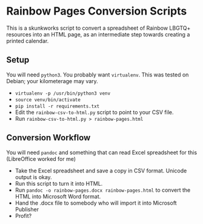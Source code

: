 Rainbow Pages Conversion Scripts
================================

This is a skunkworks script to convert a spreadsheet of Rainbow LBGTQ+
resources into an HTML page, as an intermediate step towards creating
a printed calendar. 

Setup
-----

You will need `python3`. You probably want `virtualenv`. This was
tested on Debian; your kilometerage may vary. 

- `virtualenv -p /usr/bin/python3 venv`
- `source venv/bin/activate`
- `pip install -r requirements.txt` 
- Edit the `rainbow-csv-to-html.py` script to point to your CSV file.
- Run `rainbow-csv-to-html.py > rainbow-pages.html`


Conversion Workflow
-------------------

You will need `pandoc` and something that can read Excel spreadsheet
for this (LibreOffice worked for me)

- Take the Excel spreadsheet and save a copy in CSV format. Unicode
  output is okay.
- Run this script to turn it into HTML.
- Run `pandoc -o rainbow-pages.docx rainbow-pages.html` to convert the
  HTML into Microsoft Word format.
- Hand the .docx file to somebody who will import it into Microsoft
  Publisher
- Profit?
